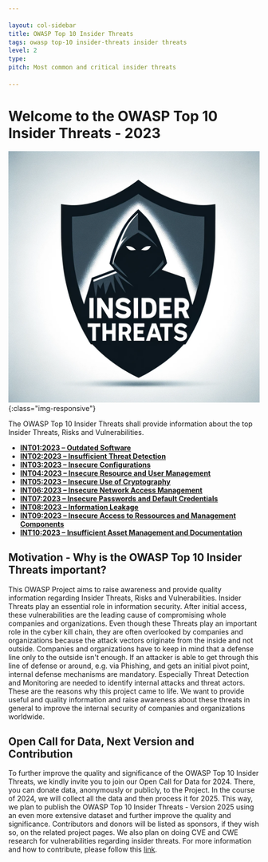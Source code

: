 ```yaml
---

layout: col-sidebar
title: OWASP Top 10 Insider Threats
tags: owasp top-10 insider-threats insider threats
level: 2
type: 
pitch: Most common and critical insider threats

---
```


# Welcome to the OWASP Top 10 Insider Threats - 2023

![OWASP Top 10 Insider Threats Logo](./assets/images/logo.png){:class="img-responsive"}

The OWASP Top 10 Insider Threats shall provide information about the top Insider Threats, Risks and Vulnerabilities. 

- [**INT01:2023 – Outdated Software**](./docs/2023/INT01_2023-Outdated_Software.md)
- [**INT02:2023 – Insufficient Threat Detection**](./docs/2023/INT02_2023-Insufficient_Threat_Detection.md)
- [**INT03:2023 – Insecure Configurations**](./docs/2023/INT03_2023-Insecure_Configurations.md)
- [**INT04:2023 – Insecure Resource and User Management**](./docs/2023/INT04_2023-Insecure_Resource_and_User_Management.md)
- [**INT05:2023 – Insecure Use of Cryptography**](./docs/2023/INT05_2023-Insecure_Use_of_Cryptography.md)
- [**INT06:2023 – Insecure Network Access Management**](./docs/2023/INT06_2023-Insecure_Network_Access_Management.md)
- [**INT07:2023 – Insecure Passwords and Default Credentials**](./docs/2023/INT07_2023-Insecure_Passwords_and_Default_Credentials.md)
- [**INT08:2023 – Information Leakage**](./docs/2023/INT08_2023-Information_Leakage.md)
- [**INT09:2023 – Insecure Access to Ressources and Management Components**](./docs/2023/INT09_2023-Insecure_Access_to_Resources_and_Management_Components.md)
- [**INT10:2023 – Insufficient Asset Management and Documentation**](./docs/2023/INT10_2023-Insufficient_Asset_Management_and_Documentation.md)

## Motivation - Why is the OWASP Top 10 Insider Threats important?
This OWASP Project aims to raise awareness and provide quality information regarding Insider Threats, Risks and Vulnerabilities.
Insider Threats play an essential role in information security.
After initial access, these vulnerabilities are the leading cause of compromising whole companies and organizations. Even though these Threats play an important role in the cyber kill chain, they are often overlooked by companies and organizations because the attack vectors originate from the inside and not outside.
Companies and organizations have to keep in mind that a defense line only to the outside isn't enough. If an attacker is able to get through this line of defense or around, e.g. via Phishing, and gets an initial pivot point, internal defense mechanisms are mandatory. Especially Threat Detection and Monitoring are needed to identify internal attacks and threat actors.
These are the reasons why this project came to life. We want to provide useful and quality information and raise awareness about these threats in general to improve the internal security of companies and organizations worldwide.

## Open Call for Data, Next Version and Contribution
To further improve the quality and significance of the OWASP Top 10 Insider Threats, we kindly invite you to join our Open Call for Data for 2024.
There, you can donate data, anonymously or publicly, to the Project. In the course of 2024, we will collect all the data and then process it for 2025.
This way, we plan to publish the OWASP Top 10 Insider Threats - Version 2025 using an even more extensive dataset and further improve the quality and significance.
Contributors and donors will be listed as sponsors, if they wish so, on the related project pages.
We also plan on doing CVE and CWE research for vulnerabilities regarding insider threats.
For more information and how to contribute, please follow this [link](./docs/2023/INT_2023-Open_Call_for_Data.md).